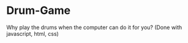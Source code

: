 # Drum-Game
Why play the drums when the computer can do it for you? (Done with javascript, html, css)
